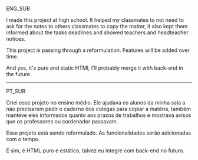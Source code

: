 ENG_SUB

I made this project at high school. It helped my classmates to not need to ask for the notes to others classmates to copy the matter, it also kept them informed about the tasks deadlines and showed teachers and headteacher notices.

This project is passing through a reformulation. Features will be added over time.

And yes, it's pure and static HTMl, I'll probably merge it with back-end in the future.

---

PT_SUB

Criei esse projeto no ensino médio. Ele ajudava os alunos da minha sala a não precisarem pedir o caderno dos colegas para copiar a matéria, também manteve eles informados quanto aos prazos de trabalhos e mostrava avisos que os professores ou cordenador passavam. 

Esse projeto está sendo reformulado. As funcionalidades serão adicionadas com o tempo.

E sim, é HTML puro e estático, talvez eu integre com back-end no futuro. 

